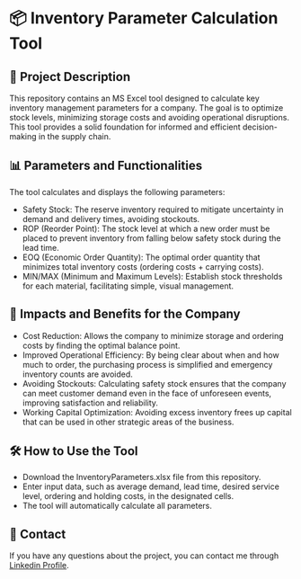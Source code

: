 # 📦 Inventory Parameter Calculation Tool

## 📝 Project Description
This repository contains an MS Excel tool designed to calculate key inventory management parameters for a company. The goal is to optimize stock levels, minimizing storage costs and avoiding operational disruptions. This tool provides a solid foundation for informed and efficient decision-making in the supply chain.

## 📊 Parameters and Functionalities
The tool calculates and displays the following parameters:
- Safety Stock: The reserve inventory required to mitigate uncertainty in demand and delivery times, avoiding stockouts.
- ROP (Reorder Point): The stock level at which a new order must be placed to prevent inventory from falling below safety stock during the lead time.
- EOQ (Economic Order Quantity): The optimal order quantity that minimizes total inventory costs (ordering costs + carrying costs).
- MIN/MAX (Minimum and Maximum Levels): Establish stock thresholds for each material, facilitating simple, visual management.

## 🌟 Impacts and Benefits for the Company
- Cost Reduction: Allows the company to minimize storage and ordering costs by finding the optimal balance point.
- Improved Operational Efficiency: By being clear about when and how much to order, the purchasing process is simplified and emergency inventory counts are avoided.
- Avoiding Stockouts: Calculating safety stock ensures that the company can meet customer demand even in the face of unforeseen events, improving satisfaction and reliability.
- Working Capital Optimization: Avoiding excess inventory frees up capital that can be used in other strategic areas of the business.

## 🛠️ How to Use the Tool
- Download the InventoryParameters.xlsx file from this repository.
- Enter input data, such as average demand, lead time, desired service level, ordering and holding costs, in the designated cells.
- The tool will automatically calculate all parameters.

## 📧 Contact
If you have any questions about the project, you can contact me through [Linkedin Profile](https://www.linkedin.com/in/carlosvillalbaaguilera/).
